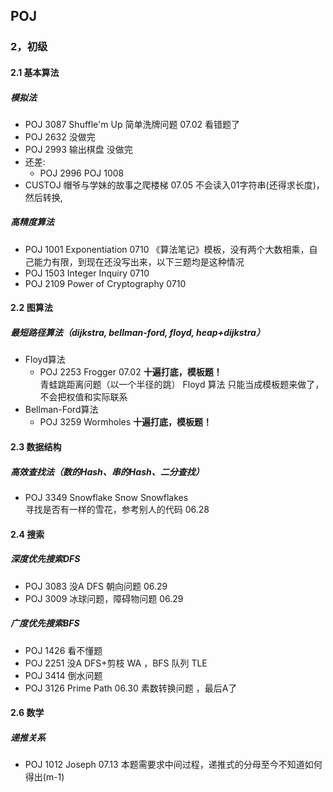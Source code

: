 
## POJ
### 2，初级

#### 2.1 基本算法

##### 模拟法
* POJ 3087 Shuffle'm Up  简单洗牌问题   07.02  看错题了
* POJ 2632 没做完<br>
* POJ 2993 输出棋盘 没做完<br>
* 还差:
    * POJ 2996  POJ 1008 
* CUSTOJ 帽爷与学妹的故事之爬楼梯  07.05  不会读入01字符串(还得求长度)，然后转换,

##### 高精度算法
* POJ 1001 Exponentiation 0710  《算法笔记》模板，没有两个大数相乘，自己能力有限，到现在还没写出来，以下三题均是这种情况
* POJ 1503 Integer Inquiry  0710
* POJ 2109 Power of Cryptography   0710 
#### 2.2 图算法

##### 最短路径算法（dijkstra, bellman-ford, floyd, heap+dijkstra）
* Floyd算法
    * POJ 2253 Frogger 07.02  **十遍打底，模板题！**<br>
青蛙跳距离问题（以一个半径的跳） Floyd 算法  只能当成模板题来做了，不会把权值和实际联系  <br>
* Bellman-Ford算法
    * POJ 3259 Wormholes    **十遍打底，模板题！**<br>
    
#### 2.3 数据结构

##### 高效查找法（数的Hash、串的Hash、二分查找）
* POJ 3349 Snowflake Snow Snowflakes <br>
寻找是否有一样的雪花，参考别人的代码  06.28<br>

#### 2.4 搜索

##### 深度优先搜索DFS
* POJ 3083 没A DFS 朝向问题     06.29
* POJ 3009 冰球问题，障碍物问题     06.29

##### 广度优先搜索BFS
* POJ 1426 看不懂题
* POJ 2251 没A   DFS+剪枝  WA ，BFS 队列 TLE
* POJ 3414 倒水问题
* POJ 3126 Prime Path  06.30   素数转换问题 ，最后A了

#### 2.6 数学
##### 递推关系
* POJ 1012 Joseph   07.13 本题需要求中间过程，递推式的分母至今不知道如何得出(m-1)












